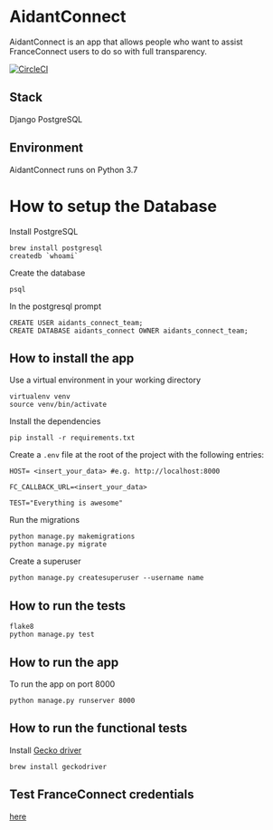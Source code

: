 # AidantConnect

AidantConnect is an app that allows people who want to assist FranceConnect users to do so with full transparency.

[![CircleCI](https://circleci.com/gh/betagouv/AidantConnect/tree/master.svg?style=svg)](https://circleci.com/gh/betagouv/AidantConnect/tree/master)


## Stack
Django
PostgreSQL

## Environment
AidantConnect runs on Python 3.7

# How to setup the Database

Install PostgreSQL
```
brew install postgresql
createdb `whoami`
```

Create the database
```
psql
```
In the postgresql prompt
``` 
CREATE USER aidants_connect_team;
CREATE DATABASE aidants_connect OWNER aidants_connect_team;
```

## How to install the app

Use a virtual environment in your working directory

```
virtualenv venv
source venv/bin/activate
```

Install the dependencies

```
pip install -r requirements.txt
```

Create a `.env` file at the root of the project with the following entries:
```
HOST= <insert_your_data> #e.g. http://localhost:8000

FC_CALLBACK_URL=<insert_your_data>

TEST="Everything is awesome"
```

Run the migrations
```
python manage.py makemigrations
python manage.py migrate
```

Create a superuser
```
python manage.py createsuperuser --username name 
```

## How to run the tests

```
flake8
python manage.py test
```
## How to run the app

To run the app on port 8000
```
python manage.py runserver 8000
```

## How to run the functional tests
Install [Gecko driver](https://github.com/mozilla/geckodriver/releases)

```
brew install geckodriver
```

## Test FranceConnect credentials
[here](https://github.com/france-connect/identity-provider-example/blob/master/database.csv)

